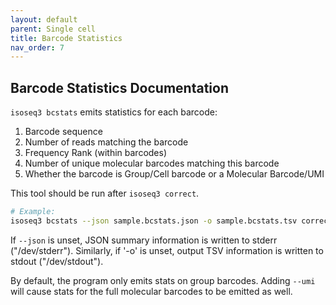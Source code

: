 ```yaml
---
layout: default
parent: Single cell
title: Barcode Statistics
nav_order: 7
---
```


## Barcode Statistics Documentation

`isoseq3 bcstats` emits statistics for each barcode:

1. Barcode sequence
2. Number of reads matching the barcode
3. Frequency Rank (within barcodes)
4. Number of unique molecular barcodes matching this barcode
5. Whether the barcode is Group/Cell barcode or a Molecular Barcode/UMI

This tool should be run after `isoseq3 correct`.


```bash
# Example:
isoseq3 bcstats --json sample.bcstats.json -o sample.bcstats.tsv corrected.bam
```

If `--json` is unset, JSON summary information is written to stderr ("/dev/stderr").
Similarly, if '-o' is unset, output TSV information is written to stdout ("/dev/stdout").

By default, the program only emits stats on group barcodes.
Adding `--umi` will cause stats for the full molecular barcodes to be emitted as well.

